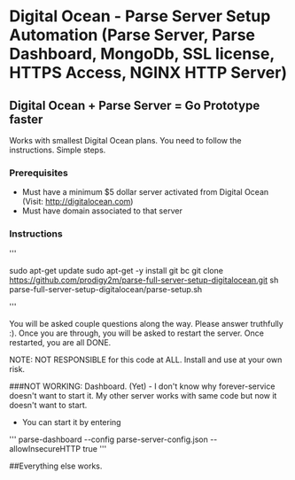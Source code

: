 # Digital Ocean - Parse Server Setup Automation (Parse Server, Parse Dashboard, MongoDb, SSL license, HTTPS Access, NGINX HTTP Server) 

## Digital Ocean + Parse Server = Go Prototype faster

Works with smallest Digital Ocean plans. You need to follow the instructions. Simple steps.

### Prerequisites

- Must have a minimum $5 dollar server activated from Digital Ocean (Visit: http://digitalocean.com)
- Must have domain associated to that server

### Instructions

'''

sudo apt-get update
sudo apt-get -y install git bc
git clone https://github.com/prodigy2m/parse-full-server-setup-digitalocean.git
sh parse-full-server-setup-digitalocean/parse-setup.sh

'''

You will be asked couple questions along the way. Please answer truthfully :). Once you are through, you will be asked to restart the server. Once restarted, you are all DONE.


NOTE: NOT RESPONSIBLE for this code at ALL. Install and use at your own risk.


###NOT WORKING: Dashboard. (Yet) - I don't know why forever-service doesn't want to start it. My other server works with same code but now it doesn't want to start.
- You can start it by entering

'''
parse-dashboard --config parse-server-config.json --allowInsecureHTTP true
'''

##Everything else works.
